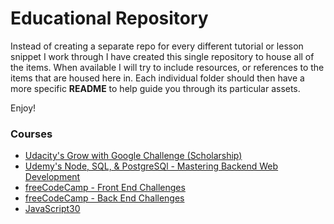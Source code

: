 # Educational Repository

Instead of creating a separate repo for every different tutorial or lesson snippet I work through I have created this single repository to house all of the items. When available I will try to include resources, or references to the items that are housed here in. Each individual folder should then have a more specific **README** to help guide you through its particular assets.  

Enjoy!  

### Courses
- [Udacity's Grow with Google Challenge (Scholarship)](https://www.udacity.com/grow-with-google)
- [Udemy's Node, SQL, & PostgreSQl - Mastering Backend Web Development](https://www.udemy.com/node-postgresql/)
- [freeCodeCamp - Front End Challenges](https://www.freecodecamp.org)
- [freeCodeCamp - Back End Challenges](https://www.freecodecamp.org)
- [JavaScript30](https://www.javascript30.com)
